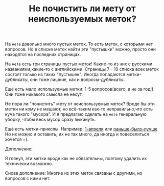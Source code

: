 ﻿---
title: "Не почистить ли мету от неиспользуемых меток?"
se.owner.user_id: 532877
se.owner.display_name: "Зонтик"
se.owner.link: "https://ru.meta.stackoverflow.com/users/532877/%d0%97%d0%be%d0%bd%d1%82%d0%b8%d0%ba"
se.link: "https://ru.meta.stackoverflow.com/questions/12314/%d0%9d%d0%b5-%d0%bf%d0%be%d1%87%d0%b8%d1%81%d1%82%d0%b8%d1%82%d1%8c-%d0%bb%d0%b8-%d0%bc%d0%b5%d1%82%d1%83-%d0%be%d1%82-%d0%bd%d0%b5%d0%b8%d1%81%d0%bf%d0%be%d0%bb%d1%8c%d0%b7%d1%83%d0%b5%d0%bc%d1%8b%d1%85-%d0%bc%d0%b5%d1%82%d0%be%d0%ba"
se.question_id: 12314
se.post_type: question
---
<p>На <code>мете</code> довольно много пустых меток. То есть меток, с которыми нет вопросов. Но в списке меток найти эти &quot;пустышки&quot; можно, просто они находятся на последних страницах.</p>
<p>На <code>мете</code> есть три страницы пустых меток! Какие-то из них с русскими названиями,какие-то с английскими. Страницы 7 - 10 списка всех меток состоят только из таких &quot;пустышек&quot;.
Иногда попадаются метки-дубликаты, они тоже лишние, как и вопросы-дубликаты.</p>
<p>Ещё есть мало используемые метки: 1-5 вопросов(всего, а не за год!).
Они тоже никакого смысла не несут.</p>
<p>Не пора ли &quot;почистить&quot; мету от неиспользуемых меток? Вроде бы эти метки ни кому не мешают, но всё-таким как-то неправильно,что есть куча такого &quot;мусора&quot;. И я предлагаю сделать на <code>мете</code> генеральную уборку, чтобы весь мусор сразу выкинуть.</p>
<p>Ещё есть метки-приколы. Например, <a href="https://ru.meta.stackoverflow.com/questions/tagged/1-%D0%B0%D0%BF%D1%80%D0%B5%D0%BB%D1%8F">1-апреля</a>
или <a href="https://ru.meta.stackoverflow.com/questions/tagged/%D1%80%D0%B0%D0%BD%D1%8C%D1%88%D0%B5-%D0%B1%D1%8B%D0%BB%D0%BE-%D0%BB%D1%83%D1%87%D1%88%D0%B5">раньше-было-лучше</a> Но их можно и оставить, их не так много, да иногда и повеселиться хочется =).</p>
<p>Дополнение:</p>
<p>Я глянул, эти метки вроде как не обязательны, поэтому удалить их технически возможно.</p>
<p>Снова дополнение:
Многие из этих меток связаны с другими, но вопросов с ними нет.</p>
